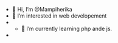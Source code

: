 - 👋 Hi, I’m @Mampiherika
- 👀 I’m interested in web developement
- - 🌱 I’m currently learning php ande js.
-

<!---
Mampiherika/Mampiherika is a ✨ special ✨ repository because its `README.md` (this file) appears on your GitHub profile.
You can click the Preview link to take a look at your changes.
--->
